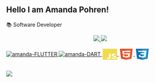 ## Hello I am Amanda Pohren!

📚 Software Developer

<div align="center">
  <a href="https://github.com/amandapohren">
  <img height="180em" src="https://github-readme-stats.vercel.app/api?username=amandapohren&show_icons=true&theme=dracula&include_all_commits=true&count_private=true"/>
  <img height="180em" src="https://github-readme-stats.vercel.app/api/top-langs/?username=amandapohren&layout=compact&langs_count=7&theme=dracula"/>
</div>
  
  <div style="display: inline_block"><br>
    <img align="center" alt="amanda-FLUTTER" height="30" width="40" src="https://cdn.jsdelivr.net/gh/devicons/devicon/icons/flutter/flutter-original.svg">
    <img align="center" alt="amanda-DART" height="30" width="40"  src="https://cdn.jsdelivr.net/gh/devicons/devicon/icons/dart/dart-original-wordmark.svg">
    <img align="center" alt="amanda-Js" height="30" width="40" src="https://raw.githubusercontent.com/devicons/devicon/master/icons/javascript/javascript-plain.svg">
    <img align="center" alt="amanda-HTML" height="30" width="40" src="https://raw.githubusercontent.com/devicons/devicon/master/icons/html5/html5-original.svg">
    <img align="center" alt="amanda-CSS" height="30" width="40" src="https://raw.githubusercontent.com/devicons/devicon/master/icons/css3/css3-original.svg">
    
</div>
  
  ##
  
  <div>
   <a href="https://www.linkedin.com/in/amandapohren" target="_blank"><img src="https://img.shields.io/badge/-LinkedIn-%230077B5?style=for-the-badge&logo=linkedin&logoColor=white" target="_blank"></a>
    </div>
    
     
    
    
